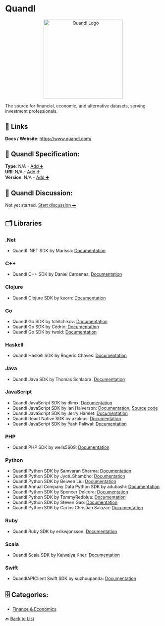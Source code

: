 # Quandl
<p align="center">
    <img width="256" src="https://raw.githubusercontent.com/apis-list/apis-list/main/apis/quandl/logo_256x256.png" alt="Quandl Logo"/>
</p>
The source for financial, economic, and alternative datasets, serving investment professionals.

##  🔗 Links
**Docs / Website**: https://www.quandl.com/

## 🧬 Quandl Specification:
**Type**: N/A - [Add ➕](https://github.com/apis-list/apis-list/edit/main/apis.yaml#L15958)  
**URI**: N/A - [Add ➕](https://github.com/apis-list/apis-list/edit/main/apis.yaml#L15958)  
**Version**: N/A - [Add ➕](https://github.com/apis-list/apis-list/edit/main/apis.yaml#L15958)

## 💬 Quandl Discussion:
Not yet started. [Start discussion ➡️](https://github.com/apis-list/apis-list/discussions/new)

## 🗂️ Libraries
### .Net
- Quandl .NET SDK by Marissa: [Documentation](https://github.com/paranoidTwitch/DotNetConnect.Quandl)
### C++
- Quandl C++ SDK by Daniel Cardenas: [Documentation](https://github.com/danielcardeenas/quandl-cpp)
### Clojure
- Quandl Clojure SDK by keorn: [Documentation](https://github.com/keorn/clj-quandl-api)
### Go
- Quandl Go SDK by tchitchikov: [Documentation](https://github.com/tchitchikov/instant_cocoa)
- Quandl Go SDK by Cédric: [Documentation](https://github.com/cedricmar/go-quandl)
- Quandl Go SDK by twold: [Documentation](https://github.com/twold/go-quandl)
### Haskell
- Quandl Haskell SDK by Rogério Chaves: [Documentation](https://github.com/rogeriochaves/quandl-downloader)
### Java
- Quandl Java SDK by Thomas Schlabra: [Documentation](https://github.com/TexanBackpacker/securities-data-calculator)
### JavaScript
- Quandl JavaScript SDK by dlimx: [Documentation](https://github.com/dlimx/stock-vis)
- Quandl JavaScript SDK by Ian Halverson: [Documentation](https://github.com/IDHalverson/quandl-eod-helper), [Source code](https://www.npmjs.com/package/quandl-eod-helper)
- Quandl JavaScript SDK by Jerry Hamlet: [Documentation](https://github.com/jhamlet/quandler)
- Quandl React Native SDK by azaleas: [Documentation](https://github.com/azaleas/react-native-stockticker)
- Quandl JavaScript SDK by Yash Paliwal: [Documentation](https://github.com/ypaliwal/quandlVisualizer)
### PHP
- Quandl PHP SDK by wells5609: [Documentation](https://github.com/wells5609/Quandl-PHP)
### Python
- Quandl Python SDK by Samvaran Sharma: [Documentation](https://github.com/samvaran/historical_stock_data)
- Quandl Python SDK by Jyoti_Shambho: [Documentation](https://github.com/JSidh/legendary-ttf)
- Quandl Python SDK by Beiwen Liu: [Documentation](https://github.com/BeiwenLiu/StockUp)
- Quandl Annual Company Data Python SDK by adubashi: [Documentation](https://github.com/adubashi/annualCompanyData)
- Quandl Python SDK by Spencer Delcore: [Documentation](https://github.com/sdelcore/quandl-retriever)
- Quandl Python SDK by TommyRedblue: [Documentation](https://github.com/TommyRedblue/quandl_viewer)
- Quandl Python SDK by Steven Gao: [Documentation](https://github.com/stevenlusonggao/Quandl-Python-API-Wrapper)
- Quandl Python SDK by Carlos Christian Salazar: [Documentation](https://github.com/ccsalazar/quandl-api)
### Ruby
- Quandl Ruby SDK by erikwjonsson: [Documentation](https://github.com/erikwjonsson/quandl_api_client)
### Scala
- Quandl Scala SDK by Kaiwalya Kher: [Documentation](https://github.com/kaiwalya/scandl)
### Swift
- QuandlAPIClient Swift SDK by suzhoupanda: [Documentation](https://github.com/suzhoupanda/QuandlAPIClient)


## 🗄️ Categories:
- [Finance & Economics](https://github.com/apis-list/apis-list#finance--economics-)

🔙  [Back to List](https://github.com/apis-list/apis-list)
